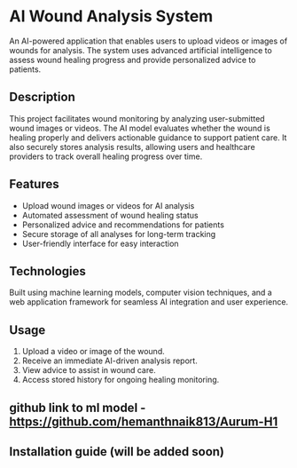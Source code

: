 # AI Wound Analysis System

An AI-powered application that enables users to upload videos or images of wounds for analysis. The system uses advanced artificial intelligence to assess wound healing progress and provide personalized advice to patients.

## Description

This project facilitates wound monitoring by analyzing user-submitted wound images or videos. The AI model evaluates whether the wound is healing properly and delivers actionable guidance to support patient care. It also securely stores analysis results, allowing users and healthcare providers to track overall healing progress over time.

## Features

- Upload wound images or videos for AI analysis  
- Automated assessment of wound healing status  
- Personalized advice and recommendations for patients  
- Secure storage of all analyses for long-term tracking  
- User-friendly interface for easy interaction

## Technologies

Built using machine learning models, computer vision techniques, and a web application framework for seamless AI integration and user experience.

## Usage

1. Upload a video or image of the wound.  
2. Receive an immediate AI-driven analysis report.  
3. View advice to assist in wound care.  
4. Access stored history for ongoing healing monitoring.

## github link to ml model - https://github.com/hemanthnaik813/Aurum-H1

## Installation guide (will be added soon)
